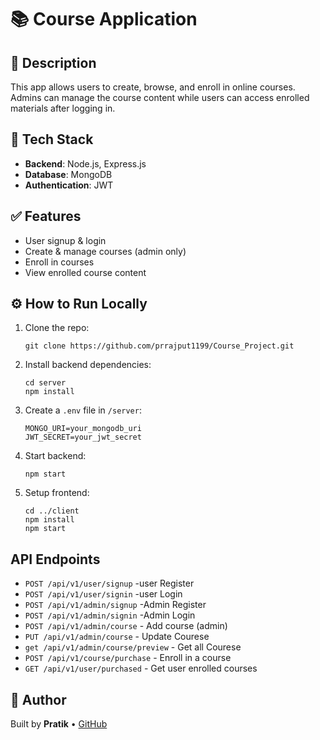 <!DOCTYPE html>
<html lang="en">
<head>
  <meta charset="UTF-8" />
  <meta name="viewport" content="width=device-width, initial-scale=1.0"/>
</head>
<body>

  <h1>📚 Course Application</h1>

  <div class="section">
    <h2>📌 Description</h2>
    <p>This app allows users to create, browse, and enroll in online courses. Admins can manage the course content while users can access enrolled materials after logging in.</p>
  </div>

  <div class="section">
    <h2>🚀 Tech Stack</h2>
    <ul>
      <li><strong>Backend</strong>: Node.js, Express.js</li>
      <li><strong>Database</strong>: MongoDB</li>
      <li><strong>Authentication</strong>: JWT</li>
    </ul>
  </div>

  <div class="section">
    <h2>✅ Features</h2>
    <ul>
      <li>User signup & login</li>
      <li>Create & manage courses (admin only)</li>
      <li>Enroll in courses</li>
      <li>View enrolled course content</li>
    </ul>
  </div>

  <div class="section">
    <h2>⚙️ How to Run Locally</h2>
    <ol>
      <li>Clone the repo:
        <pre><code>git clone https://github.com/prrajput1199/Course_Project.git</code></pre>
      </li>
      <li>Install backend dependencies:
        <pre><code>cd server
npm install</code></pre>
      </li>
      <li>Create a <code>.env</code> file in <code>/server</code>:
        <pre><code>MONGO_URI=your_mongodb_uri
JWT_SECRET=your_jwt_secret</code></pre>
      </li>
      <li>Start backend:
        <pre><code>npm start</code></pre>
      </li>
      <li>Setup frontend:
        <pre><code>cd ../client
npm install
npm start</code></pre>
      </li>
    </ol>
  </div>

  <div class="section">
    <h2>API Endpoints</h2>
    <ul>
      <li><code>POST /api/v1/user/signup</code> -user Register</li>
      <li><code>POST /api/v1/user/signin</code> -user Login</li>
      <li><code>POST /api/v1/admin/signup</code> -Admin Register</li>
      <li><code>POST /api/v1/admin/signin</code> -Admin Login</li>
      <li><code>POST /api/v1/admin/course</code> - Add course (admin)</li>
      <li><code>PUT /api/v1/admin/course</code> - Update Courese</li>
      <li><code>get /api/v1/admin/course/preview</code> - Get all Courese</li>
      <li><code>POST /api/v1/course/purchase</code> - Enroll in a course</li>
      <li><code>GET /api/v1/user/purchased</code> - Get user enrolled courses</li>
    </ul>
  </div>

  <div class="section">
    <h2>👤 Author</h2>
    <p>Built by <strong>Pratik</strong> • <a href="https://github.com/prrajput1199">GitHub</a></p>
  </div>

</body>
</html>
